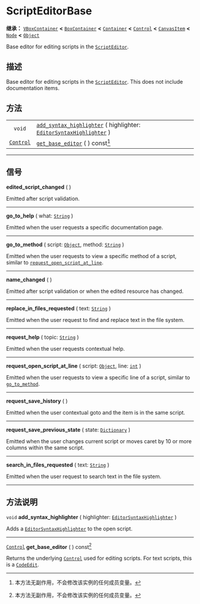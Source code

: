 <!-- ⚠ 请勿编辑本文件 ⚠ -->
<!-- 本文档使用脚本从 WeDot 引擎源码仓库生成。 -->
<!-- 生成脚本：https://github.com/WeDot-Engine/WeDot/tree/4.3/doc/tools/make_md.py； -->
<!-- 原文件：https://github.com/WeDot-Engine/WeDot/tree/4.3/doc/classes/ScriptEditorBase.xml。 -->

<div id="_class_scripteditorbase"></div>

# ScriptEditorBase

**继承：** [`VBoxContainer`](class_vboxcontainer.md) **<** [`BoxContainer`](class_boxcontainer.md) **<** [`Container`](class_container.md) **<** [`Control`](class_control.md) **<** [`CanvasItem`](class_canvasitem.md) **<** [`Node`](class_node.md) **<** [`Object`](class_object.md)

Base editor for editing scripts in the [`ScriptEditor`](class_scripteditor.md).

## 描述

Base editor for editing scripts in the [`ScriptEditor`](class_scripteditor.md). This does not include documentation items.

## 方法

|||
|:-:|:--|
| `void`                        | [`add_syntax_highlighter`](class_scripteditorbasemd#class_scripteditorbase_method_add_syntax_highlighter) ( highlighter: [`EditorSyntaxHighlighter`](class_editorsyntaxhighlighter.md) ) |
| [`Control`](class_control.md) | [`get_base_editor`](class_scripteditorbasemd#class_scripteditorbase_method_get_base_editor) ( ) const[^const]                                                                            |

<!-- rst-class:: classref-section-separator -->

---

## 信号

<div id="_class_class_scripteditorbase_signal_edited_script_changed"></div>

**edited_script_changed** ( ) <div id="class_scripteditorbase_signal_edited_script_changed"></div>

Emitted after script validation.

<!-- rst-class:: classref-item-separator -->

---

<div id="_class_class_scripteditorbase_signal_go_to_help"></div>

**go_to_help** ( what: [`String`](class_string.md) ) <div id="class_scripteditorbase_signal_go_to_help"></div>

Emitted when the user requests a specific documentation page.

<!-- rst-class:: classref-item-separator -->

---

<div id="_class_class_scripteditorbase_signal_go_to_method"></div>

**go_to_method** ( script: [`Object`](class_object.md), method: [`String`](class_string.md) ) <div id="class_scripteditorbase_signal_go_to_method"></div>

Emitted when the user requests to view a specific method of a script, similar to [`request_open_script_at_line`](#class_scripteditorbase_signal_request_open_script_at_line).

<!-- rst-class:: classref-item-separator -->

---

<div id="_class_class_scripteditorbase_signal_name_changed"></div>

**name_changed** ( ) <div id="class_scripteditorbase_signal_name_changed"></div>

Emitted after script validation or when the edited resource has changed.

<!-- rst-class:: classref-item-separator -->

---

<div id="_class_class_scripteditorbase_signal_replace_in_files_requested"></div>

**replace_in_files_requested** ( text: [`String`](class_string.md) ) <div id="class_scripteditorbase_signal_replace_in_files_requested"></div>

Emitted when the user request to find and replace text in the file system.

<!-- rst-class:: classref-item-separator -->

---

<div id="_class_class_scripteditorbase_signal_request_help"></div>

**request_help** ( topic: [`String`](class_string.md) ) <div id="class_scripteditorbase_signal_request_help"></div>

Emitted when the user requests contextual help.

<!-- rst-class:: classref-item-separator -->

---

<div id="_class_class_scripteditorbase_signal_request_open_script_at_line"></div>

**request_open_script_at_line** ( script: [`Object`](class_object.md), line: [`int`](class_int.md) ) <div id="class_scripteditorbase_signal_request_open_script_at_line"></div>

Emitted when the user requests to view a specific line of a script, similar to [`go_to_method`](#class_scripteditorbase_signal_go_to_method).

<!-- rst-class:: classref-item-separator -->

---

<div id="_class_class_scripteditorbase_signal_request_save_history"></div>

**request_save_history** ( ) <div id="class_scripteditorbase_signal_request_save_history"></div>

Emitted when the user contextual goto and the item is in the same script.

<!-- rst-class:: classref-item-separator -->

---

<div id="_class_class_scripteditorbase_signal_request_save_previous_state"></div>

**request_save_previous_state** ( state: [`Dictionary`](class_dictionary.md) ) <div id="class_scripteditorbase_signal_request_save_previous_state"></div>

Emitted when the user changes current script or moves caret by 10 or more columns within the same script.

<!-- rst-class:: classref-item-separator -->

---

<div id="_class_class_scripteditorbase_signal_search_in_files_requested"></div>

**search_in_files_requested** ( text: [`String`](class_string.md) ) <div id="class_scripteditorbase_signal_search_in_files_requested"></div>

Emitted when the user request to search text in the file system.

<!-- rst-class:: classref-section-separator -->

---

## 方法说明

<div id="_class_scripteditorbase_method_add_syntax_highlighter"></div>

`void` **add_syntax_highlighter** ( highlighter: [`EditorSyntaxHighlighter`](class_editorsyntaxhighlighter.md) )<div id="class_scripteditorbase_method_add_syntax_highlighter"></div>

Adds a [`EditorSyntaxHighlighter`](class_editorsyntaxhighlighter.md) to the open script.

<!-- rst-class:: classref-item-separator -->

---

<div id="_class_scripteditorbase_method_get_base_editor"></div>

[`Control`](class_control.md) **get_base_editor** ( ) const[^const]<div id="class_scripteditorbase_method_get_base_editor"></div>

Returns the underlying [`Control`](class_control.md) used for editing scripts. For text scripts, this is a [`CodeEdit`](class_codeedit.md).

[^virtual]: 本方法通常需要用户覆盖才能生效。
[^const]: 本方法无副作用，不会修改该实例的任何成员变量。
[^vararg]: 本方法除了能接受在此处描述的参数外，还能够继续接受任意数量的参数。
[^constructor]: 本方法用于构造某个类型。
[^static]: 调用本方法无需实例，可直接使用类名进行调用。
[^operator]: 本方法描述的是使用本类型作为左操作数的有效运算符。
[^bitfield]: 这个值是由下列位标志构成位掩码的整数。
[^void]: 无返回值。
